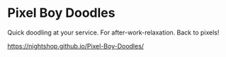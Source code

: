 # Pixel Boy Doodles

Quick doodling at your service. For after-work-relaxation.
Back to pixels!

https://nightshop.github.io/Pixel-Boy-Doodles/

